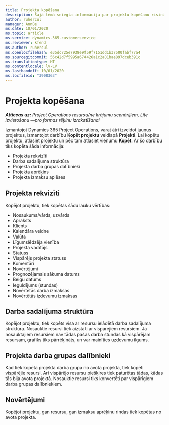 ```yaml
---
title: Projekta kopēšana
description: Šajā tēmā sniegta informācija par projektu kopēšanu risinājumā Dynamics 365 Project Operations.
author: ruhercul
manager: AnnBe
ms.date: 10/01/2020
ms.topic: article
ms.service: dynamics-365-customerservice
ms.reviewer: kfend
ms.author: ruhercul
ms.openlocfilehash: e35dc725e7938e9f59f7151dd1b37500fabf77a4
ms.sourcegitcommit: 56c42d7f5995a674426a1c2a81bae897dceb391c
ms.translationtype: HT
ms.contentlocale: lv-LV
ms.lasthandoff: 10/01/2020
ms.locfileid: "3908363"
---
```

# <a name="copy-a-project"></a>Projekta kopēšana

_**Attiecas uz:** Project Operations resursu/ne krājumu scenārijiem, Lite izvietošanu —pro formas rēķinu izrakstīšanai_

Izmantojot Dynamics 365 Project Operations, varat ātri izveidot jaunus projektus, izmantojot darbību **Kopēt projektu** veidlapā **Projekti**. Lai kopētu projektu, atlasiet projektu un pēc tam atlasiet vienumu **Kopēt**. Ar šo darbību tiks kopēta šāda informācija:

- Projekta rekvizīti
- Darba sadalījuma struktūra
- Projekta darba grupas dalībnieki
- Projekta aprēķins
- Projekta izmaksu aplēses

## <a name="project-properties"></a>Projekta rekvizīti

Kopējot projektu, tiek kopētas šādu lauku vērtības:

- Nosaukums/vārds, uzvārds
- Apraksts
- Klients
- Kalendāra veidne
- Valūta
- Līgumslēdzēja vienība
- Projekta vadītājs
- Statuss
- Vispārējs projekta statuss
- Komentāri
- Novērtējumi
- Prognozējamais sākuma datums
- Beigu datums
- Ieguldījums (stundas)
- Novērtētās darba izmaksas
- Novērtētās izdevumu izmaksas

## <a name="work-breakdown-structure"></a>Darba sadalījuma struktūra

Kopējot projektu, tiek kopēts visa ar resursu ielādētā darba sadalījuma struktūra. Nosauktie resursi tiek aizstāti ar vispārējiem resursiem. Ja nosauktajiem resursiem nav tādas pašas darba stundas kā vispārējam resursam, grafiks tiks pārrēķināts, un var mainīties uzdevumu ilgums.

## <a name="project-team-members"></a>Projekta darba grupas dalībnieki

Kad tiek kopēta projekta darba grupa no avota projekta, tiek kopēti vispārējie resursi. Arī vispārējo resursu piešķires tiek paturētas tādas, kādas tās bija avota projektā. Nosauktie resursi tiks konvertēti par vispārīgiem darba grupas dalībniekiem.

## <a name="estimates"></a>Novērtējumi

Kopējot projektu, gan resursu, gan izmaksu aprēķinu rindas tiek kopētas no avota projekta.